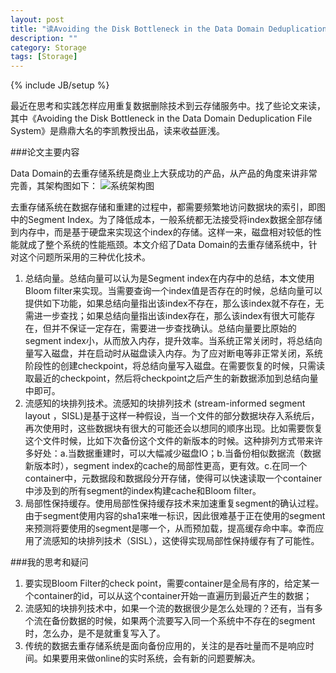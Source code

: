 ```yaml
---
layout: post
title: "读Avoiding the Disk Bottleneck in the Data Domain Deduplication File System"
description: ""
category: Storage 
tags: [Storage]
---
```

{% include JB/setup %}

最近在思考和实践怎样应用重复数据删除技术到云存储服务中。找了些论文来读，其中《Avoiding the Disk Bottleneck in the Data Domain Deduplication File System》是鼎鼎大名的李凯教授出品，读来收益匪浅。

###论文主要内容

Data Domain的去重存储系统是商业上大获成功的产品，从产品的角度来讲非常完善，其架构图如下：
![系统架构图][1]

去重存储系统在数据存储和重建的过程中，都需要频繁地访问数据块的索引，即图中的Segment Index。为了降低成本，一般系统都无法接受将index数据全部存储到内存中，而是基于硬盘来实现这个index的存储。这样一来，磁盘相对较低的性能就成了整个系统的性能瓶颈。本文介绍了Data Domain的去重存储系统中，针对这个问题所采用的三种优化技术。

 1. 总结向量。总结向量可以认为是Segment index在内存中的总结，本文使用Bloom filter来实现。当需要查询一个index值是否存在的时候，总结向量可以提供如下功能，如果总结向量指出该index不存在，那么该index就不存在，无需进一步查找；如果总结向量指出该index存在，那么该index有很大可能存在，但并不保证一定存在，需要进一步查找确认。总结向量要比原始的segment index小，从而放入内存，提升效率。当系统正常关闭时，将总结向量写入磁盘，并在启动时从磁盘读入内存。为了应对断电等非正常关闭，系统阶段性的创建checkpoint，将总结向量写入磁盘。在需要恢复的时候，只需读取最近的checkpoint，然后将checkpoint之后产生的新数据添加到总结向量中即可。
 2. 流感知的块排列技术。流感知的块排列技术 (stream-informed segment layout ，SISL)是基于这样一种假设，当一个文件的部分数据块存入系统后，再次使用时，这些数据块有很大的可能还会以想同的顺序出现。比如需要恢复这个文件时候，比如下次备份这个文件的新版本的时候。这种排列方式带来许多好处：a.当数据重建时，可以大幅减少磁盘IO；b.当备份相似数据流（数据新版本时），segment index的cache的局部性更高，更有效。c.在同一个container中，元数据段和数据段分开存储，使得可以快速读取一个container中涉及到的所有segment的index构建cache和Bloom filter。
 3. 局部性保持缓存。使用局部性保持缓存技术来加速重复segment的确认过程。由于segment使用内容的sha1来唯一标识，因此很难基于正在使用的segment来预测将要使用的segment是哪一个，从而预加载，提高缓存命中率。幸而应用了流感知的块排列技术（SISL），这使得实现局部性保持缓存有了可能性。

###我的思考和疑问

 1. 要实现Bloom Filter的check point，需要container是全局有序的，给定某一个container的id，可以从这个container开始一直遍历到最近产生的数据；
 2. 流感知的块排列技术中，如果一个流的数据很少是怎么处理的？还有，当有多个流在备份数据的时候，如果两个流要写入同一个系统中不存在的segment时，怎么办，是不是就重复写入了。
 3. 传统的数据去重存储系统是面向备份应用的，关注的是吞吐量而不是响应时间。如果要用来做online的实时系统，会有新的问题要解决。

 
  [1]: http://7lryjt.com1.z0.glb.clouddn.com/data%20domain.png
